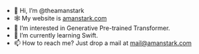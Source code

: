 - 👋 Hi, I’m @theamanstark
- 🕸️ My website is [amanstark.com](https://www.amanstark.com)
- 👀 I’m interested in Generative Pre-trained Transformer.
- 🌱 I’m currently learning Swift.
- 📫 How to reach me? Just drop a mail at mail@amanstark.com

<!---
theamanstark/theamanstark is a ✨ special ✨ repository because its `README.md` (this file) appears on your GitHub profile.
You can click the Preview link to take a look at your changes.
--->
